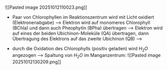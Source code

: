 ![[Pasted image 20251012110023.png]]
- Paar von Chlorophyllen im Reaktionszentrum wird mit Licht oxidiert (Elektronenabgabe) --> Elektron wird auf monomeres Chlorophyll (BChla) und dann auch Pheophytin (BPha) übertragen --> Elektron wird auf eines der beiden Ubichinon-Moleküle (QA) übertragen, dann Übertragung des Elektrons auf  das zweite Ubichinon (QB) --> 

- durch die Oxidation des Chlorophylls (positiv geladen) wird $H_2O$ angezogen --> Spaltung von $H_2O$ im Manganzentrum:
![[Pasted image 20251012130209.png]]

